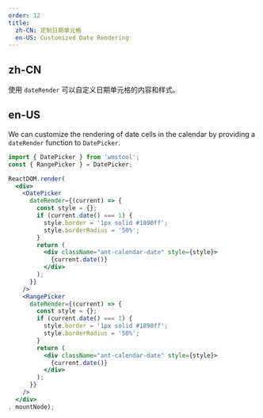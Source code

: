 ```yaml
---
order: 12
title:
  zh-CN: 定制日期单元格
  en-US: Customized Date Rendering
---
```


## zh-CN

使用 `dateRender` 可以自定义日期单元格的内容和样式。

## en-US

We can customize the rendering of date cells in the calendar by providing a `dateRender` function to `DatePicker`.

````jsx
import { DatePicker } from 'wmstool';
const { RangePicker } = DatePicker;

ReactDOM.render(
  <div>
    <DatePicker
      dateRender={(current) => {
        const style = {};
        if (current.date() === 1) {
          style.border = '1px solid #1890ff';
          style.borderRadius = '50%';
        }
        return (
          <div className="ant-calendar-date" style={style}>
            {current.date()}
          </div>
        );
      }}
    />
    <RangePicker
      dateRender={(current) => {
        const style = {};
        if (current.date() === 1) {
          style.border = '1px solid #1890ff';
          style.borderRadius = '50%';
        }
        return (
          <div className="ant-calendar-date" style={style}>
            {current.date()}
          </div>
        );
      }}
    />
  </div>
, mountNode);
````
